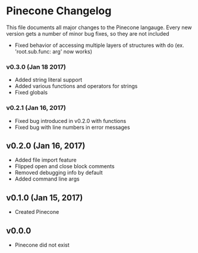 # Pinecone Changelog
This file documents all major changes to the Pinecone langauge.
Every new version gets a number of minor bug fixes, so they are not included

* Fixed behavior of accessing multiple layers of structures with do (ex. 'root.sub.func: arg' now works)

### v0.3.0 (Jan 18 2017)

* Added string literal support
* Added various functions and operators for strings
* Fixed globals

### v0.2.1 (Jan 16, 2017)

* Fixed bug introduced in v0.2.0 with functions
* Fixed bug with line numbers in error messages

## v0.2.0 (Jan 16, 2017)

* Added file import feature
* Flipped open and close block comments
* Removed debugging info by default
* Added command line args

## v0.1.0 (Jan 15, 2017)

* Created Pinecone

## v0.0.0

* Pinecone did not exist
